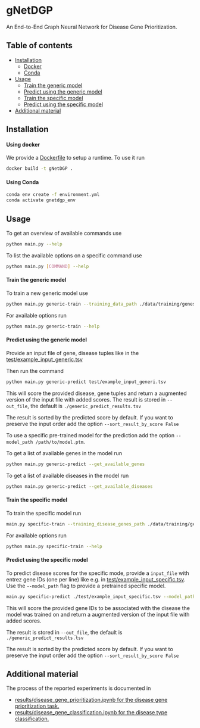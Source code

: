 # gNetDGP
An End-to-End Graph Neural Network for Disease Gene Prioritization.

## Table of contents
* [Installation](#installation)
    * [Docker](#using-docker)
    * [Conda](#using-conda)
* [Usage](#usage)
    * [Train the generic model](#train-the-generic-model)
    * [Predict using the generic model](#predict-using-the-generic-model)
    * [Train the specific model](#train-the-specific-model)
    * [Predict using the specific model](#predict-using-the-specific-model)
* [Additional material](#additional-material)

## Installation
#### Using docker
We provide a [Dockerfile](Dockerfile) to setup a runtime. To use it run
```bash
docker build -t gNetDGP .
```
 
#### Using Conda
```bash
conda env create -f environment.yml
conda activate gnetdgp_env
```

## Usage
To get an overview of available commands use
```bash
python main.py --help
```

To list the available options on a specific command use
```bash
python main.py [COMMAND] --help
```

#### Train the generic model
To train a new generic model use
```bash
python main.py generic-train --training_data_path ./data/training/genes_diseases.tsv
```

For available options run
```bash
python main.py generic-train --help
```

#### Predict using the generic model
Provide an input file of gene, disease tuples 
like in the [test/example_input_generic.tsv](test/example_input_generic.tsv)

Then run the command
```bash
python main.py generic-predict test/example_input_generi.tsv
```
This will score the provided disease, gene tuples and return a augmented version of the input file with added scores.
The result is stored in `--out_file`, the default is `./generic_predict_results.tsv` 

The result is sorted by the predicted score by default. 
If you want to preserve the input order add the option `--sort_result_by_score False`

To use a specific pre-trained model for the prediction add the option `--model_path /path/to/model.ptm`.

To get a list of available genes in the model run
```bash
python main.py generic-predict --get_available_genes
```

To get a list of available diseases in the model run
```bash
python main.py generic-predict --get_available_diseases
```

#### Train the specific model
To train the specific model run
```bash
main.py specific-train --training_disease_genes_path ./data/training/genes_diseases.tsv --training_disease_class_assignments_path ./data/training/extracted_disease_class_assignments.tsv
```

For available options run
```bash
python main.py specific-train --help
```

#### Predict using the specific model
To predict disease scores for the specific mode, provide a `input_file` with entrez gene IDs (one per line) like e.g.
in [test/example_input_specific.tsv](test/example_input_specific.tsv). Use the `--model_path` flag 
to provide a pretrained specific model.

```bash
main.py specific-predict ./test/example_input_specific.tsv --model_path /path/to/choosen/pretrained/specific/model.ptm
```

This will score the provided gene IDs to be associated with the disease the model was trained on and return a augmented
version of the input file with added scores.

The result is stored in `--out_file`, the default is `./generic_predict_results.tsv` 

The result is sorted by the predicted score by default. 
If you want to preserve the input order add the option `--sort_result_by_score False`

## Additional material
The process of the reported experiments is documented in
* [results/disease_gene_prioritization.ipynb for the disease gene prioritization task.](results/disease_gene_prioritization.ipynb)
* [results/disease_gene_classification.ipynb for the disease type classification.](results/disease_gene_classification.ipynb)
